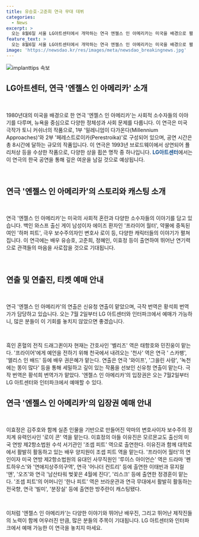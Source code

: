 ```yaml
---
title: 유승호·고준희 연극 무대 데뷔
categories:
  - News
excerpt: >
  오는 8월6일 서울 LG아트센터에서 개막하는 연극 엔젤스 인 아메리카는 미국을 배경으로 펼쳐지는 이야기로, 사회적 소수자들의 이야기를 다룬다. 1부 밀레니엄이 다가온다(Millennium Approaches)와 2부 페레스트로이카(Perestroika)로 구성된 이 작품은 종교, 인종, 성향, 정치 등 다양한 사회 문제를 다루며, 특히 1980년대 미국의 사회적 혼돈을 담고 있다. 유승호, 고준희, 정혜인 등이 출연하여 기대를 모으고 있으며, 연출은 신유청이 맡았다. 1부와 2부를 합친 공연시간은 8시간으로, 7월2일부터 입장권 예매가 시작된다.
feature_text: >
  오는 8월6일 서울 LG아트센터에서 개막하는 연극 엔젤스 인 아메리카는 미국을 배경으로 펼쳐지는 이야기로, 사회적 소수자들의 이야기를 다룬다. 1부 밀레니엄이 다가온다(Millennium Approaches)와 2부 페레스트로이카(Perestroika)로 구성된 이 작품은 종교, 인종, 성향, 정치 등 다양한 사회 문제를 다루며, 특히 1980년대 미국의 사회적 혼돈을 담고 있다. 유승호, 고준희, 정혜인 등이 출연하여 기대를 모으고 있으며, 연출은 신유청이 맡았다. 1부와 2부를 합친 공연시간은 8시간으로, 7월2일부터 입장권 예매가 시작된다.
image: 'https://newsdao.kr/res/images/meta/newsdao_breakingnews.jpg'
---
```


<p><img src="https://newsdao.kr/res/images/meta/newsdao_breakingnews.jpg" alt="implanttips 속보" /></p>

<h2 data-ke-size="size26">LG아트센터, 연극 '엔젤스 인 아메리카' 소개</h2>

<p data-ke-size="size16">&nbsp;</p>

<p>1980년대의 미국을 배경으로 한 연극 '엔젤스 인 아메리카'는 사회적 소수자들의 이야기를 다루며, 뉴욕을 중심으로 다양한 정체성과 사회 문제를 다룹니다. 이 연극은 미국 극작가 토니 커쉬너의 작품으로, 1부 '밀레니엄이 다가온다(Millennium Approaches)'와 2부 '페레스트로이카(Perestroika)'로 구성되어 있으며, 공연 시간은 총 8시간에 달하는 규모의 작품입니다. 이 연극은 1993년 브로드웨이에서 상연되어 퓰리처상 등을 수상한 작품으로, 다양한 상을 휩쓴 명작 중 하나입니다. <b><span style="color: #1a5490;">LG아트센터</span></b>에서는 이 연극의 한국 공연을 통해 깊은 여운을 남길 것으로 예상됩니다.</p>

<p data-ke-size="size16">&nbsp;</p>

<h2 data-ke-size="size26">연극 '엔젤스 인 아메리카'의 스토리와 캐스팅 소개</h2>

<p data-ke-size="size16">&nbsp;</p>

<p>연극 '엔젤스 인 아메리카'는 미국의 사회적 혼란과 다양한 소수자들의 이야기를 담고 있습니다. 백인 와스프 출신 게이 남성이자 에이즈 환자인 '프라이어 월터', 약물에 중독된 여인 '하퍼 피트', 극우 보수주의자인 변호사 로이 등, 다양한 캐릭터들의 이야기가 펼쳐집니다. 이 연극에는 배우 유승호, 고준희, 정혜인, 이효정 등이 출연하여 뛰어난 연기력으로 관객들의 마음을 사로잡을 것으로 기대됩니다.</p>

<p data-ke-size="size16">&nbsp;</p>

<h2 data-ke-size="size26">연출 및 연출진, 티켓 예매 안내</h2>

<p data-ke-size="size16">&nbsp;</p>

<p>연극 '엔젤스 인 아메리카'의 연출은 신유청 연출이 맡았으며, 극작 번역은 황석희 번역가가 담당하고 있습니다. 오는 7월 2일부터 LG 아트센터와 인터파크에서 예매가 가능하니, 많은 분들이 이 기회를 놓치지 않았으면 좋겠습니다.</p>

<p data-ke-size="size16">&nbsp;</p>

<p>흑인 혼혈의 전직 드래그퀸이자 현재는 간호사인 '벨리즈' 역은 태항호와 민진웅이 맡는다. '프라이어'에게 예언을 전하기 위해 천국에서 내려오는 '천사' 역은 연극 ' 스카팽', '앨리스 인 배드' 등에 배우 권은혜가 맡는다. 연출은 연극 '와이프', '그을린 사랑', '녹천에는 똥이 많다' 등을 통해 세밀하고 깊이 있는 작품을 선보인 신유청 연출이 맡는다. 극작 번역은 황석희 번역가가 맡았다. '엔젤스 인 아메리카'의 입장권은 오는 7월2일부터 LG 아트센터와 인터파크에서 예매할 수 있다.</p>

<h2 data-ke-size="size26">연극 '엔젤스 인 아메리카'의 입장권 예매 안내</h2>

<p data-ke-size="size16">&nbsp;</p>

<p>이효정은 김주호와 함께 실존 인물을 기반으로 만들어진 악마의 변호사이자 보수주의 정치계 유력인사인 '로이 콘' 역을 맡는다. 이효정의 아들 이유진은 모르몬교도 출신의 미국 연방 제2항소법원 수석 서기관인 '조셉 피트' 역으로 출연한다. 이유진과 함께 대학로에서 활발히 활동하고 있는 배우 양지원이 조셉 피트 역을 맡는다. '프라이어 월터'의 연인이자 미국 연방 제2항소법원의 유대인 사무직원인 '루이스 아이언슨' 역은 드라마 '펜트하우스'와 '연애지상주의구역', 연극 '어나더 컨트리' 등에 출연한 이태빈과 뮤지컬 '앤', '오즈'와 연극 '남산타워 벚꽃은 4월에 진다', '리스크' 등에 출연한 정경훈이 맡는다. '조셉 피트'의 어머니인 '한나 피트' 역은 브라운관과 연극 무대에서 활발히 활동하는 전국향, 연극 '빌미', '분장실' 등에 출연한 방주란이 캐스팅됐다.</p>

<p data-ke-size="size16">&nbsp;</p>

<p>이처럼 '엔젤스 인 아메리카'는 다양한 이야기와 뛰어난 배우진, 그리고 뛰어난 제작진들의 노력이 함께 어우러진 만큼, 많은 분들의 주목이 기대됩니다. LG 아트센터와 인터파크에서 예매 가능한 이 연극을 놓치지 마세요.</p>

<p data-ke-size="size16">&nbsp;</p>


